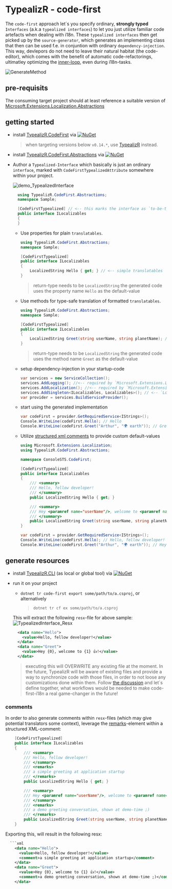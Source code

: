 
# TypealizR - code-first

The `code-first` approach let´s you specify ordinary, **strongly typed** `Interfaces` (a.k.a `typealized interfaces`) to let you just utilize familiar code artefacts when dealing with i18n.
These `typealized interfaces` then get picked up by the `source-generator`, which generates an implementing class that then can be used f.e. in conjuntion with ordinary `dependency-injection`.
This way, devlepors do not need to leave their natural habitat (the code-editor), which comes with the benefit of automatic code-refactorings, ultimatley optimizing the [inner-loop](https://notes.serverlessfirst.com/public/The+inner+and+outer+loops+of+software+development+workflow#Inner+loop), even during i18n-tasks.

![GenerateMethod](https://github.com/earloc/TypealizR/blob/main/docs/assets/demo_TypealizedInterface_GenerateMethod.gif)

## pre-requisits
The consuming target project should at least reference a suitable version of [Microsoft.Extensions.Localization.Abstractions](https://www.nuget.org/packages/Microsoft.Extensions.Localization.Abstractions)

## getting started

- install [TypealizR.CodeFirst](https://www.nuget.org/packages/TypealizR.CodeFirst)  via [![NuGet](https://img.shields.io/nuget/v/TypealizR.CodeFirst)](https://www.nuget.org/packages/TypealizR.CodeFirst)
  > when targeting versions below `v0.14.*`, use [TypealizR](https://www.nuget.org/packages/TypealizR) instead. 
- install [TypealizR.CodeFirst.Abstractions](https://www.nuget.org/packages/TypealizR.CodeFirst.Abstractions) via [![NuGet](https://img.shields.io/nuget/v/TypealizR.CodeFirst.Abstractions)](https://www.nuget.org/packages/TypealizR.CodeFirst.Abstractions)
- Author a `Typealized-Interface` which basically is just an ordinary `interface`, marked with `CodeFirstTypealizedAttribute` somewhere within your project.
  
  ![demo_TypealizedInterface](https://github.com/earloc/TypealizR/blob/main/docs/assets/demo_TypealizedInterface.png)
  ```csharp
    using TypealizR.CodeFirst.Abstractions;
    namespace Sample;

    [CodeFirstTypealized] // <-- this marks the interface as `to-be-typealized`
    public interface ILocalizables
    {
    }
  ```
  - Use properties for plain `translatables`.
    ```csharp
    using TypealizR.CodeFirst.Abstractions;
    namespace Sample;

    [CodeFirstTypealized]
    public interface ILocalizables
    {
        LocalizedString Hello { get; } // <-- simple translatables
    }
    ```
    > return-type needs to be `LocalizedString`
    > the generated code uses the property name `Hello` as the default-value

  - Use methods for type-safe translation of formatted `translatables`.
    ```csharp
    using TypealizR.CodeFirst.Abstractions;
    namespace Sample;

    [CodeFirstTypealized] 
    public interface ILocalizables
    {
        LocalizedString Greet(string userName, string planetName); // <-- formatted translatables
    }
    ```
    > return-type needs to be `LocalizedString`
    > the generated code uses the method name `Greet` as the default-value

  - setup dependency-injection in your startup-code
    ```csharp
    var services = new ServiceCollection();
    services.AddLogging(); //<-- required by `Microsoft.Extensions.Localization`
    services.AddLocalization(); //<-- required by `Microsoft.Extensions.Localization`
    services.AddSingleton<ILocalizables, Localizables>(); // <-- `Localizables` gets generated by TypealizR
    var provider = services.BuildServiceProvider();
    ```

  - start using the generated implementation
    ```csharp
    var codeFirst = provider.GetRequiredService<IStrings>();
    Console.WriteLine(codeFirst.Hello); // Hello
    Console.WriteLine(codeFirst.Greet("Arthur", "🌍 earth")); // Greet Arthur 🌍 earth
    ```
  - Utilize [structured xml comments](https://learn.microsoft.com/en-us/dotnet/csharp/language-reference/xmldoc/) to provide custom default-values
    ```csharp
    using Microsoft.Extensions.Localization;
    using TypealizR.CodeFirst.Abstractions;

    namespace ConsoleSTS.CodeFirst;

    [CodeFirstTypealized]
    public interface ILocalizables
    {
        /// <summary>
        /// Hello, fellow developer!
        /// </summary>
        public LocalizedString Hello { get; }

        /// <summary>
        /// Hey <paramref name="userName"/>, welcome to <paramref name="planetName"/> 👍!
        /// </summary>
        public LocalizedString Greet(string userName, string planetName);
    }

    ```
    ```csharp
    var codeFirst = provider.GetRequiredService<IStrings>();
    Console.WriteLine(codeFirst.Hello); // Hello, fellow developer!
    Console.WriteLine(codeFirst.Greet("Arthur", "🌍 earth")); // Hey Arthur, welcome to 🌍 earth 👍!
    ```

## generate resources
- install [TypealizR.CLI](https://www.nuget.org/packages/TypealizR.CLI) (as local or global tool) via [![NuGet](https://img.shields.io/nuget/v/TypealizR.CLI)](https://www.nuget.org/packages/TypealizR.CLI)
- run it on your project
  - `dotnet tr code-first export some/path/to/a.csproj`, or alternatively
    > `dotnet tr cf ex some/path/to/a.csproj`

  This will extract the following `resx`-file for above sample:
  ![TypealizedInterface_Resx](https://github.com/earloc/TypealizR/blob/main/docs/assets//demo_TypealizedInterface_Resx.png?raw=true)
  ```xml
    <data name="Hello">
      <value>Hello, fellow developer!</value>
    </data>
    <data name="Greet">
      <value>Hey {0}, welcome to {1} 👍!</value>
    </data>
  ```
  > executing this will OVERWRITE any existing file at the moment. In the future, TypealizR will be aware of existing files and provide a way to synchronize code with those files, in order to not loose any customizations done within them. Follow [the discussion](https://github.com/earloc/TypealizR/discussions/78) and let´s define together, what workflows would be needed to make code-first-i18n a real game-changer in the future!

### comments
In order to also generate comments within `resx`-files (which may give potential translators some context), leverage the [remarks](https://learn.microsoft.com/en-us/dotnet/csharp/language-reference/xmldoc/recommended-tags#remarks)-element within a structured XML-comment:

```csharp
    [CodeFirstTypealized]
    public interface ILocalizables
    {
        /// <summary>
        /// Hello, fellow developer!
        /// </summary>
        /// <remarks>
        /// a simple greeting at application startup
        /// </remarks>
        public LocalizedString Hello { get; }

        /// <summary>
        /// Hey <paramref name="userName"/>, welcome to <paramref name="planetName"/> 👍!
        /// </summary>
        /// <remarks>
        /// a demo greeting conversation, shown at demo-time ;)
        /// </remarks>
        public LocalizedString Greet(string userName, string planetName);
    }

```

Exporting this, will result in the following resx:

```xml
  ```xml
    <data name="Hello">
      <value>Hello, fellow developer!</value>
      <comment>a simple greeting at application startup</comment>
    </data>
    <data name="Greet">
      <value>Hey {0}, welcome to {1} 👍!</value>
      <comment>a demo greeting conversation, shown at demo-time ;)</comment>
    </data>
  ```
```
